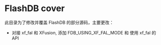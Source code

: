 # FlashDB cover

此目录为了修改并覆盖 FlashDB 的部分源码，主要更改：

-   对接 xf_fal 和 XFusion, 添加 FDB_USING_XF_FAL_MODE 和 使用 xf_fal 的 API
